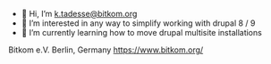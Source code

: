 - 👋 Hi, I’m k.tadesse@bitkom.org
- 👀 I’m interested in any way to simplify working with drupal 8 / 9
- 🌱 I’m currently learning how to move drupal multisite installations

Bitkom e.V.
Berlin, Germany
https://www.bitkom.org/

<!---
bitkom-ev/bitkom-ev is a ✨ special ✨ repository because its `README.md` (this file) appears on your GitHub profile.
You can click the Preview link to take a look at your changes.
--->
